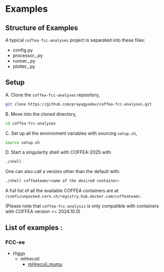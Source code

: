 # Examples

## Structure of Examples

A typical `coffea-fcc-analyses` project is separated into these files:
- config.py
- processor\_.py
- runner\_.py
- plotter\_.py

## Setup

A. Clone the `coffea-fcc-analyses` repository,
```bash
git clone https://github.com/prayagyadav/coffea-fcc-analyses.git
```

B. Move into the cloned directory,
``` bash
cd coffea-fcc-analyses
```

C. Set up all the environment variables with sourcing `setup.sh`,
```bash
source setup.sh
```

D. Start a singularity shell with COFFEA-2025 with
``` bash
./shell
```
One can also call a version other than the default with:
``` bash
./shell coffeateam/<name of the desired container>
```
A full list of all the available COFFEA containers are at `/cvmfs/unpacked.cern.ch/registry.hub.docker.com/coffeateam/`.

(Please note that `coffea-fcc-analysis` is only compatible with containers with COFFEA version >= 2024.10.0)


## List of examples :

### FCC-ee
- Higgs
   - mHrecoil
      - [mHrecoil_mumu](./FCCee/higgs/mHrecoil/mumu/mHrecoil_mumu.md)
